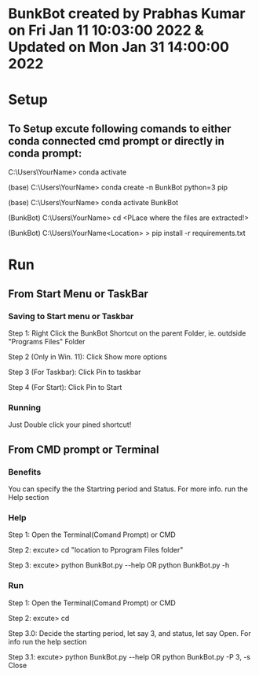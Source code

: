 # BunkBot created by Prabhas Kumar on Fri Jan 11 10:03:00 2022 & Updated on Mon Jan 31 14:00:00 2022

# Setup



## To Setup excute following comands to either conda connected cmd prompt or directly in conda prompt:


C:\Users\YourName> conda activate

(base) C:\Users\YourName> conda create -n BunkBot python=3 pip

(base) C:\Users\YourName> conda activate BunkBot 

(BunkBot) C:\Users\YourName> cd <PLace where the files are extracted!>

(BunkBot) C:\Users\YourName\<Location> > pip install -r requirements.txt





# Run




## From Start Menu or TaskBar



### Saving to Start menu or Taskbar 


Step 1: Right Click the BunkBot Shortcut on the parent Folder, ie. outdside "Programs Files" Folder 

Step 2 (Only in Win. 11): Click Show more options

Step 3 (For Taskbar): Click Pin to taskbar

Step 4 (For Start): Click Pin to Start



### Running


Just Double click your pined shortcut!





## From CMD prompt or Terminal


### Benefits

You can specify the the Startring period and Status. For more info. run the Help section



### Help


Step 1: Open the Terminal(Comand Prompt) or CMD

Step 2: excute> cd "location to Pprogram Files folder"

Step 3: excute> python BunkBot.py --help OR python BunkBot.py -h



### Run


Step 1: Open the Terminal(Comand Prompt) or CMD

Step 2: excute> cd <location to Pprogram Files folder>

Step 3.0: Decide the starting period, let say 3, and status, let say Open. For info run the help section

Step 3.1: excute> python BunkBot.py --help OR python BunkBot.py -P 3, -s Close

